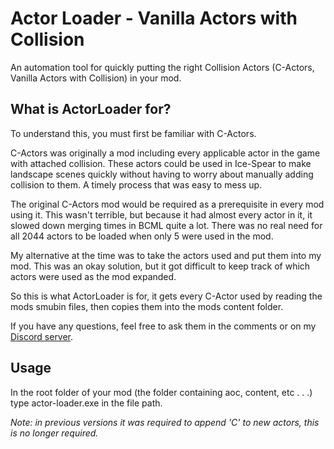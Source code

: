 # Actor Loader - Vanilla Actors with Collision

An automation tool for quickly putting the right Collision Actors (C-Actors, Vanilla Actors with Collision) in your mod.

## What is ActorLoader for?

To understand this, you must first be familiar with C-Actors.

C-Actors was originally a mod including every applicable actor in the game with attached collision.
These actors could be used in Ice-Spear to make landscape scenes quickly without having to worry about manually adding collision to them. A timely process that was easy to mess up.

The original C-Actors mod would be required as a prerequisite in every mod using it.
This wasn't terrible, but because it had almost every actor in it, it slowed down merging times in BCML quite a lot. There was no real need for all 2044 actors to be loaded when only 5 were used in the mod.

My alternative at the time was to take the actors used and put them into my mod.
This was an okay solution, but it got difficult to keep track of which actors were used as the mod expanded.

So this is what ActorLoader is for, it gets every C-Actor used by reading the mods smubin files, then copies them into the mods content folder.

If you have any questions, feel free to ask them in the comments or on my [Discord server]("https://discord.gg/cbA3AWwfJj").

## Usage

In the root folder of your mod (the folder containing aoc, content, etc . . .)  type actor-loader.exe in the file path.

_Note: in previous versions it was required to append 'C' to new actors, this is no longer required._